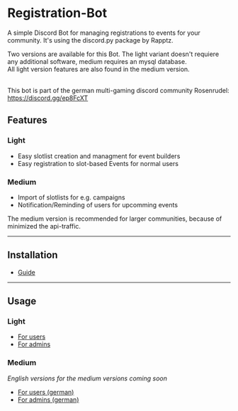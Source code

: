 # Registration-Bot
A simple Discord Bot for managing registrations to events for your community. It's using the discord.py package by Rapptz.

Two versions are available for this Bot. The light variant doesn't requiere any additional software, medium requires an mysql database.<br>
All light version features are also found in the medium version. <br> <br>

This bot is part of the german multi-gaming discord community Rosenrudel: https://discord.gg/ep8FcXT
## Features
### Light
- Easy slotlist creation and managment for event builders
- Easy registration to slot-based Events for normal users

### Medium
- Import of slotlists for e.g. campaigns
- Notification/Reminding of users for upcomming events

The medium version is recommended for larger communities, because of minimized the api-traffic.

---

## Installation
- [Guide](https://github.com/GermanHydrogen/Registration-Bot/wiki/Installation)

---

## Usage
### Light
- [For users](https://github.com/GermanHydrogen/Registration-Bot/wiki/User-Usage-Light)
- [For admins](https://github.com/GermanHydrogen/Registration-Bot/wiki/Admin-Usage-Light)

### Medium
*English versions for the medium versions coming soon*

- [For users (german)](https://github.com/GermanHydrogen/Registration-Bot/wiki/User-Guide-DE)
- [For admins (german)](https://github.com/GermanHydrogen/Registration-Bot/wiki/Admin-Usage-DE)
